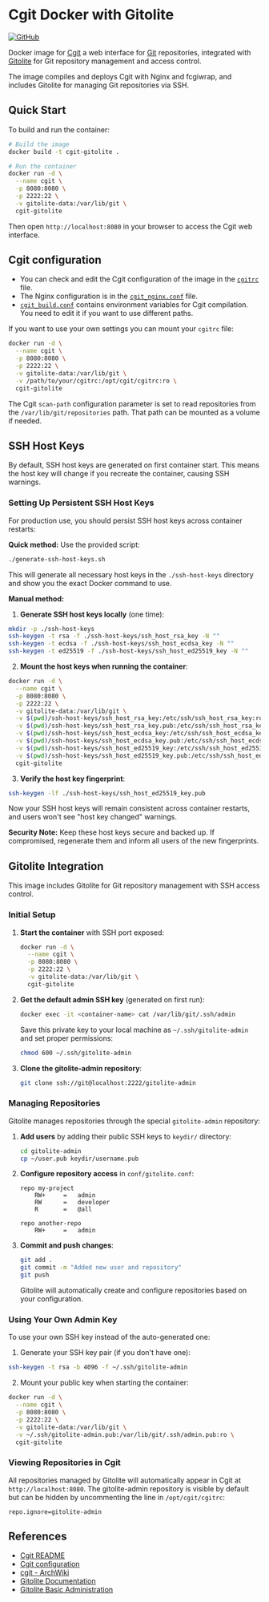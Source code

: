 # Cgit Docker with Gitolite

[![GitHub](https://img.shields.io/github/license/LuqueDaniel/cgit-docker?style=flat-square)](https://github.com/LuqueDaniel/cgit-docker/blob/main/LICENSE)

Docker image for [Cgit](https://git.zx2c4.com/cgit/about/) a web interface for [Git](https://git-scm.com/) repositories, integrated with [Gitolite](https://gitolite.com/) for Git repository management and access control.

The image compiles and deploys Cgit with Nginx and fcgiwrap, and includes Gitolite for managing Git repositories via SSH.

## Quick Start

To build and run the container:

```bash
# Build the image
docker build -t cgit-gitolite .

# Run the container
docker run -d \
  --name cgit \
  -p 8080:8080 \
  -p 2222:22 \
  -v gitolite-data:/var/lib/git \
  cgit-gitolite
```

Then open `http://localhost:8080` in your browser to access the Cgit web interface.

## Cgit configuration

* You can check and edit the Cgit configuration of the image in the [`cgitrc`](https://github.com/LuqueDaniel/cgit-docker/blob/main/cgitrc) file.
* The Nginx configuration is in the [`cgit_nginx.conf`](https://github.com/LuqueDaniel/cgit-docker/blob/main/) file.
* [`cgit_build.conf`](https://github.com/LuqueDaniel/cgit-docker/blob/main/cgit_build.conf) contains environment variables for Cgit compilation. You need to edit it if you want to use different paths.

If you want to use your own settings you can mount your `cgitrc` file:

```bash
docker run -d \
  --name cgit \
  -p 8080:8080 \
  -p 2222:22 \
  -v gitolite-data:/var/lib/git \
  -v /path/to/your/cgitrc:/opt/cgit/cgitrc:ro \
  cgit-gitolite
```

The Cgit `scan-path` configuration parameter is set to read repositories from the `/var/lib/git/repositories` path. That path can be mounted as a volume if needed.

## SSH Host Keys

By default, SSH host keys are generated on first container start. This means the host key will change if you recreate the container, causing SSH warnings.

### Setting Up Persistent SSH Host Keys

For production use, you should persist SSH host keys across container restarts:

**Quick method:** Use the provided script:

```bash
./generate-ssh-host-keys.sh
```

This will generate all necessary host keys in the `./ssh-host-keys` directory and show you the exact Docker command to use.

**Manual method:**

1. **Generate SSH host keys locally** (one time):

```bash
mkdir -p ./ssh-host-keys
ssh-keygen -t rsa -f ./ssh-host-keys/ssh_host_rsa_key -N ""
ssh-keygen -t ecdsa -f ./ssh-host-keys/ssh_host_ecdsa_key -N ""
ssh-keygen -t ed25519 -f ./ssh-host-keys/ssh_host_ed25519_key -N ""
```

2. **Mount the host keys when running the container**:

```bash
docker run -d \
  --name cgit \
  -p 8080:8080 \
  -p 2222:22 \
  -v gitolite-data:/var/lib/git \
  -v $(pwd)/ssh-host-keys/ssh_host_rsa_key:/etc/ssh/ssh_host_rsa_key:ro \
  -v $(pwd)/ssh-host-keys/ssh_host_rsa_key.pub:/etc/ssh/ssh_host_rsa_key.pub:ro \
  -v $(pwd)/ssh-host-keys/ssh_host_ecdsa_key:/etc/ssh/ssh_host_ecdsa_key:ro \
  -v $(pwd)/ssh-host-keys/ssh_host_ecdsa_key.pub:/etc/ssh/ssh_host_ecdsa_key.pub:ro \
  -v $(pwd)/ssh-host-keys/ssh_host_ed25519_key:/etc/ssh/ssh_host_ed25519_key:ro \
  -v $(pwd)/ssh-host-keys/ssh_host_ed25519_key.pub:/etc/ssh/ssh_host_ed25519_key.pub:ro \
  cgit-gitolite
```

3. **Verify the host key fingerprint**:

```bash
ssh-keygen -lf ./ssh-host-keys/ssh_host_ed25519_key.pub
```

Now your SSH host keys will remain consistent across container restarts, and users won't see "host key changed" warnings.

**Security Note:** Keep these host keys secure and backed up. If compromised, regenerate them and inform all users of the new fingerprints.

## Gitolite Integration

This image includes Gitolite for Git repository management with SSH access control.

### Initial Setup

1. **Start the container** with SSH port exposed:

   ```bash
   docker run -d \
     --name cgit \
     -p 8080:8080 \
     -p 2222:22 \
     -v gitolite-data:/var/lib/git \
     cgit-gitolite
   ```

2. **Get the default admin SSH key** (generated on first run):

   ```bash
   docker exec -it <container-name> cat /var/lib/git/.ssh/admin
   ```

   Save this private key to your local machine as `~/.ssh/gitolite-admin` and set proper permissions:

   ```bash
   chmod 600 ~/.ssh/gitolite-admin
   ```

3. **Clone the gitolite-admin repository**:

   ```bash
   git clone ssh://git@localhost:2222/gitolite-admin
   ```

### Managing Repositories

Gitolite manages repositories through the special `gitolite-admin` repository:

1. **Add users** by adding their public SSH keys to `keydir/` directory:

   ```bash
   cd gitolite-admin
   cp ~/user.pub keydir/username.pub
   ```

2. **Configure repository access** in `conf/gitolite.conf`:

   ```
   repo my-project
       RW+     =   admin
       RW      =   developer
       R       =   @all
   
   repo another-repo
       RW+     =   admin
   ```

3. **Commit and push changes**:

   ```bash
   git add .
   git commit -m "Added new user and repository"
   git push
   ```

   Gitolite will automatically create and configure repositories based on your configuration.

### Using Your Own Admin Key

To use your own SSH key instead of the auto-generated one:

1. Generate your SSH key pair (if you don't have one):

```bash
ssh-keygen -t rsa -b 4096 -f ~/.ssh/gitolite-admin
```

2. Mount your public key when starting the container:

```bash
docker run -d \
  --name cgit \
  -p 8080:8080 \
  -p 2222:22 \
  -v gitolite-data:/var/lib/git \
  -v ~/.ssh/gitolite-admin.pub:/var/lib/git/.ssh/admin.pub:ro \
  cgit-gitolite
```

### Viewing Repositories in Cgit

All repositories managed by Gitolite will automatically appear in Cgit at `http://localhost:8080`. The gitolite-admin repository is visible by default but can be hidden by uncommenting the line in `/opt/cgit/cgitrc`:

```
repo.ignore=gitolite-admin
```

## References

* [Cgit README](https://git.zx2c4.com/cgit/tree/README)
* [Cgit configuration](https://git.zx2c4.com/cgit/tree/cgitrc.5.txt)
* [cgit - ArchWiki](https://wiki.archlinux.org/title/Cgit)
* [Gitolite Documentation](https://gitolite.com/gitolite/index.html)
* [Gitolite Basic Administration](https://gitolite.com/gitolite/basic-admin.html)
